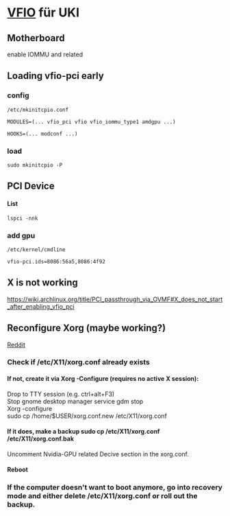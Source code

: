 # [VFIO](https://wiki.archlinux.org/title/PCI_passthrough_via_OVMF) für UKI

## Motherboard

enable IOMMU and related

## Loading vfio-pci early

### config
````
/etc/mkinitcpio.conf
````
````
MODULES=(... vfio_pci vfio vfio_iommu_type1 amdgpu ...)
````
````
HOOKS=(... modconf ...)
````

### load
````
sudo mkinitcpio -P
````
## PCI Device

#### List

````
lspci -nnk
````

### add gpu

````
/etc/kernel/cmdline 
````
````
vfio-pci.ids=8086:56a5,8086:4f92
````

## X is not working
https://wiki.archlinux.org/title/PCI_passthrough_via_OVMF#X_does_not_start_after_enabling_vfio_pci

## Reconfigure Xorg (maybe working?)

[Reddit](https://askubuntu.com/questions/1317929/force-xorg-to-use-amd-gpu-over-nvidia-gpu/1438355#1438355)

### Check if /etc/X11/xorg.conf already exists

#### If not, create it via Xorg -Configure (requires no active X session):
  Drop to TTY session (e.g. ctrl+alt+F3)<br>
  Stop gnome desktop manager service gdm stop<br>
  Xorg -configure<br>
  sudo cp /home/$USER/xorg.conf.new /etc/X11/xorg.conf
#### If it does, make a backup sudo cp /etc/X11/xorg.conf /etc/X11/xorg.conf.bak
  Uncomment Nvidia-GPU related Decive section in the xorg.conf.
#### Reboot
### If the computer doesn't want to boot anymore, go into recovery mode and either delete /etc/X11/xorg.conf or roll out the backup.
